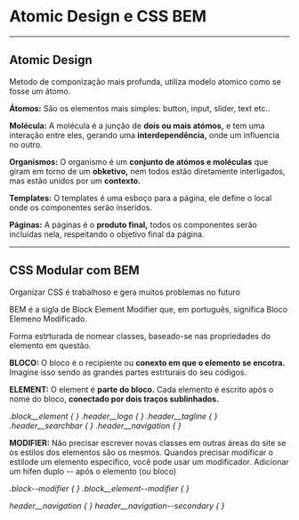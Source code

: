 # Atomic Design e CSS BEM 
----


## Atomic Design 
Metodo de componização mais profunda, utiliza modelo atomico como se fosse um átomo.

**Átomos:** São os elementos mais simples: button, input, slider, text etc..

**Molécula:** A molécula é a junção de **dois ou mais atómos,** e tem uma interação entre eles, gerando uma **interdependência,** onde  um influencia no outro.

**Organismos:** O organismo é um **conjunto de atómos e moléculas** que giram em torno de um **obketivo,** nem todos estão diretamente interligados, mas estão unidos por um **contexto.**

**Templates:** O templates é uma esboço para a página, ele define o local onde os componentes serão inseridos.

**Páginas:** A páginas é o **produto final,** todos os componentes serão incluídas nela, respeitando o objetivo final da página.

----

## CSS Modular com BEM

Organizar CSS é trabalhoso e gera muitos problemas no futuro

BEM é a sigla de Block Element Modifier que, em português, significa Bloco Elemeno Modificado.

Forma estrturada de nomear classes, baseado-se nas propriedades do elemento em questão.

**BLOCO:** O bloco é o recipiente ou **conexto  em que o elemento se encotra.** Imagine isso sendo as grandes partes estrturais do seu códigos.

**ELEMENT:** O element é **parte do bloco.** Cada elemento é escrito após o nome do bloco, **conectado por dois traços sublinhados.**

*.block__element { }*
*.header__logo { }*
*.header__tagline { }*
*.header__searchbar { }*
*.header__navigation { }*

**MODIFIER:** Não precisar escrever novas classes em outras áreas do site se os estilos dos elementos são os mesmos. Quandos precisar modificar o estilode um elemento especifico, você pode usar um modificador. Adicionar um hífen duplo -- após o elemento (ou bloco)

*.block--modifier { }*
*.block__element--modifier { }*

*header__navigation { }*
*header__navigation--secondary { }*
